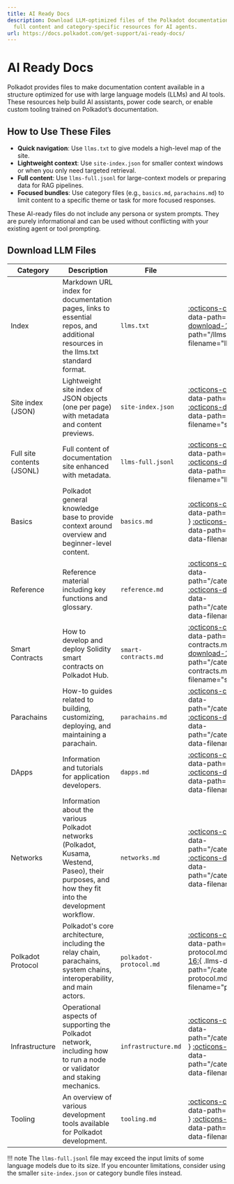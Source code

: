 ```yaml
---
title: AI Ready Docs
description: Download LLM-optimized files of the Polkadot documentation, including
  full content and category-specific resources for AI agents.
url: https://docs.polkadot.com/get-support/ai-ready-docs/
---
```


# AI Ready Docs

Polkadot provides files to make documentation content available in a structure optimized for use with large language models (LLMs) and AI tools. These resources help build AI assistants, power code search, or enable custom tooling trained on Polkadot’s documentation.

## How to Use These Files

- **Quick navigation**: Use `llms.txt` to give models a high-level map of the site.
- **Lightweight context**: Use `site-index.json` for smaller context windows or when you only need targeted retrieval.
- **Full content**: Use `llms-full.jsonl` for large-context models or preparing data for RAG pipelines.
- **Focused bundles**: Use category files (e.g., `basics.md`, `parachains.md`) to limit content to a specific theme or task for more focused responses.

These AI-ready files do not include any persona or system prompts. They are purely informational and can be used without conflicting with your existing agent or tool prompting. 

## Download LLM Files

| Category                   | Description                                                                                                                                         | File                     | Actions                                                                                                                                                                                                    |
|----------------------------|-----------------------------------------------------------------------------------------------------------------------------------------------------|--------------------------|------------------------------------------------------------------------------------------------------------------------------------------------------------------------------------------------------------|
| Index                      | Markdown URL index for documentation pages, links to essential repos, and additional resources in the llms.txt standard format.                     | `llms.txt`               | [:octicons-copy-16:](){ .llms-copy data-path="/llms.txt" } [:octicons-download-16:](){ .llms-dl data-path="/llms.txt" data-filename="llms.txt" }                                                           |
| Site index (JSON)          | Lightweight site index of JSON objects (one per page) with metadata and content previews.                                                           | `site-index.json`        | [:octicons-copy-16:](){ .llms-copy data-path="/site-index.json" } [:octicons-download-16:](){ .llms-dl data-path="/site-index.json" data-filename="site-index.json" }                                      |
| Full site contents (JSONL) | Full content of documentation site enhanced with metadata.                                                                                          | `llms-full.jsonl`        | [:octicons-copy-16:](){ .llms-copy data-path="/llms-full.jsonl" } [:octicons-download-16:](){ .llms-dl data-path="/llms-full.jsonl" data-filename="llms-full.jsonl" }                                      |
| Basics                     | Polkadot general knowledge base to provide context around overview and beginner-level content.                                                      | `basics.md`              | [:octicons-copy-16:](){ .llms-copy data-path="/categories/basics.md" } [:octicons-download-16:](){ .llms-dl data-path="/categories/basics.md" data-filename="basics.md" }                                  |
| Reference                  | Reference material including key functions and glossary.                                                                                            | `reference.md`           | [:octicons-copy-16:](){ .llms-copy data-path="/categories/reference.md" } [:octicons-download-16:](){ .llms-dl data-path="/categories/reference.md" data-filename="reference.md" }                         |
| Smart Contracts            | How to develop and deploy Solidity smart contracts on Polkadot Hub.                                                                                 | `smart-contracts.md`     | [:octicons-copy-16:](){ .llms-copy data-path="/categories/smart-contracts.md" } [:octicons-download-16:](){ .llms-dl data-path="/categories/smart-contracts.md" data-filename="smart-contracts.md" }       |
| Parachains                 | How-to guides related to building, customizing, deploying, and maintaining a parachain.                                                             | `parachains.md`          | [:octicons-copy-16:](){ .llms-copy data-path="/categories/parachains.md" } [:octicons-download-16:](){ .llms-dl data-path="/categories/parachains.md" data-filename="parachains.md" }                      |
| DApps                      | Information and tutorials for application developers.                                                                                               | `dapps.md`               | [:octicons-copy-16:](){ .llms-copy data-path="/categories/dapps.md" } [:octicons-download-16:](){ .llms-dl data-path="/categories/dapps.md" data-filename="dapps.md" }                                     |
| Networks                   | Information about the various Polkadot networks (Polkadot, Kusama, Westend, Paseo), their purposes, and how they fit into the development workflow. | `networks.md`            | [:octicons-copy-16:](){ .llms-copy data-path="/categories/networks.md" } [:octicons-download-16:](){ .llms-dl data-path="/categories/networks.md" data-filename="networks.md" }                            |
| Polkadot Protocol          | Polkadot's core architecture, including the relay chain, parachains, system chains, interoperability, and main actors.                              | `polkadot-protocol.md`   | [:octicons-copy-16:](){ .llms-copy data-path="/categories/polkadot-protocol.md" } [:octicons-download-16:](){ .llms-dl data-path="/categories/polkadot-protocol.md" data-filename="polkadot-protocol.md" } |
| Infrastructure             | Operational aspects of supporting the Polkadot network, including how to run a node or validator and staking mechanics.                             | `infrastructure.md`      | [:octicons-copy-16:](){ .llms-copy data-path="/categories/infrastructure.md" } [:octicons-download-16:](){ .llms-dl data-path="/categories/infrastructure.md" data-filename="infrastructure.md" }          |
| Tooling                    | An overview of various development tools available for Polkadot development.                                                                        | `tooling.md`             | [:octicons-copy-16:](){ .llms-copy data-path="/categories/tooling.md" } [:octicons-download-16:](){ .llms-dl data-path="/categories/tooling.md" data-filename="tooling.md" }                               |

!!! note
    The `llms-full.jsonl` file may exceed the input limits of some language models due to its size. If you encounter limitations, consider using the smaller `site-index.json` or category bundle files instead.
